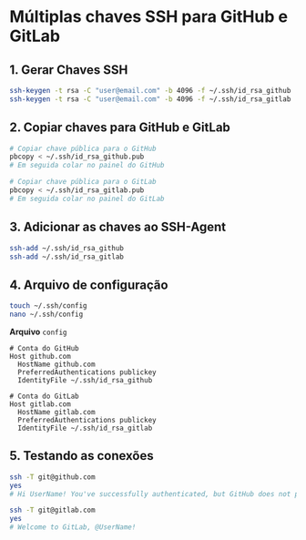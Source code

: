 # Múltiplas chaves SSH para GitHub e GitLab

## 1. Gerar Chaves SSH

``` bash
ssh-keygen -t rsa -C "user@email.com" -b 4096 -f ~/.ssh/id_rsa_github
ssh-keygen -t rsa -C "user@email.com" -b 4096 -f ~/.ssh/id_rsa_gitlab
```

## 2. Copiar chaves para GitHub e GitLab

``` bash
# Copiar chave pública para o GitHub
pbcopy < ~/.ssh/id_rsa_github.pub
# Em seguida colar no painel do GitHub

# Copiar chave pública para o GitLab
pbcopy < ~/.ssh/id_rsa_gitlab.pub
# Em seguida colar no painel do GitLab
```

## 3. Adicionar as chaves ao SSH-Agent

``` bash
ssh-add ~/.ssh/id_rsa_github
ssh-add ~/.ssh/id_rsa_gitlab
```

## 4. Arquivo de configuração

``` bash
touch ~/.ssh/config
nano ~/.ssh/config
```

**Arquivo** `config`

```
# Conta do GitHub
Host github.com
  HostName github.com
  PreferredAuthentications publickey
  IdentityFile ~/.ssh/id_rsa_github

# Conta do GitLab
Host gitlab.com
  HostName gitlab.com
  PreferredAuthentications publickey
  IdentityFile ~/.ssh/id_rsa_gitlab
```

## 5. Testando as conexões

``` bash
ssh -T git@github.com
yes
# Hi UserName! You've successfully authenticated, but GitHub does not provide shell access.

ssh -T git@gitlab.com
yes
# Welcome to GitLab, @UserName!
```